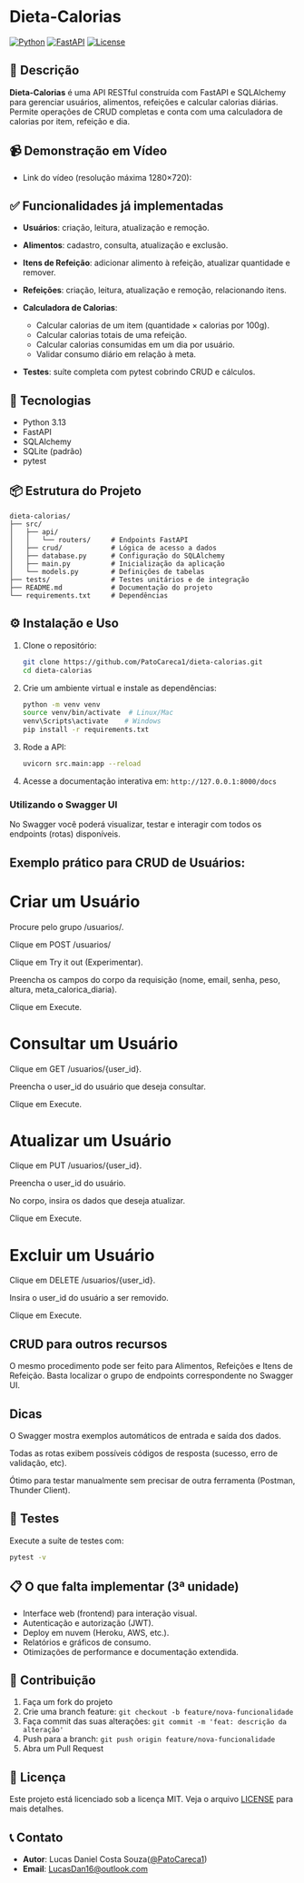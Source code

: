 # Dieta-Calorias

[![Python](https://img.shields.io/badge/Python-3.13-blue)](https://www.python.org/)
[![FastAPI](https://img.shields.io/badge/FastAPI-%5E0.95-green)](https://fastapi.tiangolo.com/)
[![License](https://img.shields.io/badge/license-MIT-lightgrey)](LICENSE)

## 🎯 Descrição

**Dieta-Calorias** é uma API RESTful construída com FastAPI e SQLAlchemy para gerenciar usuários, alimentos, refeições e calcular calorias diárias. Permite operações de CRUD completas e conta com uma calculadora de calorias por item, refeição e dia.

## 📹 Demonstração em Vídeo

* Link do vídeo (resolução máxima 1280×720): 

## ✅ Funcionalidades já implementadas

* **Usuários**: criação, leitura, atualização e remoção.
* **Alimentos**: cadastro, consulta, atualização e exclusão.
* **Itens de Refeição**: adicionar alimento à refeição, atualizar quantidade e remover.
* **Refeições**: criação, leitura, atualização e remoção, relacionando itens.
* **Calculadora de Calorias**:

  * Calcular calorias de um item (quantidade × calorias por 100g).
  * Calcular calorias totais de uma refeição.
  * Calcular calorias consumidas em um dia por usuário.
  * Validar consumo diário em relação à meta.
* **Testes**: suíte completa com pytest cobrindo CRUD e cálculos.

## 🚀 Tecnologias

* Python 3.13
* FastAPI
* SQLAlchemy
* SQLite (padrão)
* pytest

## 📦 Estrutura do Projeto

```text
dieta-calorias/
├── src/
│   ├── api/
│   │   └── routers/     # Endpoints FastAPI
│   ├── crud/            # Lógica de acesso a dados
│   ├── database.py      # Configuração do SQLAlchemy
│   ├── main.py          # Inicialização da aplicação
│   └── models.py        # Definições de tabelas
├── tests/               # Testes unitários e de integração
├── README.md            # Documentação do projeto
└── requirements.txt     # Dependências
```

## ⚙️ Instalação e Uso

1. Clone o repositório:

   ```bash
   git clone https://github.com/PatoCareca1/dieta-calorias.git
   cd dieta-calorias
   ```
2. Crie um ambiente virtual e instale as dependências:

   ```bash
   python -m venv venv
   source venv/bin/activate  # Linux/Mac
   venv\Scripts\activate    # Windows
   pip install -r requirements.txt
   ```
3. Rode a API:

   ```bash
   uvicorn src.main:app --reload
   ```
4. Acesse a documentação interativa em: `http://127.0.0.1:8000/docs`

### Utilizando o Swagger UI

No Swagger você poderá visualizar, testar e interagir com todos os endpoints (rotas) disponíveis.

## Exemplo prático para CRUD de Usuários:

# Criar um Usuário

Procure pelo grupo /usuarios/.

Clique em POST /usuarios/

Clique em Try it out (Experimentar).

Preencha os campos do corpo da requisição (nome, email, senha, peso, altura, meta_calorica_diaria).

Clique em Execute.

# Consultar um Usuário

Clique em GET /usuarios/{user_id}.

Preencha o user_id do usuário que deseja consultar.

Clique em Execute.

# Atualizar um Usuário

Clique em PUT /usuarios/{user_id}.

Preencha o user_id do usuário.

No corpo, insira os dados que deseja atualizar.

Clique em Execute.

# Excluir um Usuário

Clique em DELETE /usuarios/{user_id}.

Insira o user_id do usuário a ser removido.

Clique em Execute.

## CRUD para outros recursos

O mesmo procedimento pode ser feito para Alimentos, Refeições e Itens de Refeição.
Basta localizar o grupo de endpoints correspondente no Swagger UI.

## Dicas

O Swagger mostra exemplos automáticos de entrada e saída dos dados.

Todas as rotas exibem possíveis códigos de resposta (sucesso, erro de validação, etc).

Ótimo para testar manualmente sem precisar de outra ferramenta (Postman, Thunder Client).

## 🧪 Testes

Execute a suíte de testes com:

```bash
pytest -v
```

## 📋 O que falta implementar (3ª unidade)

* Interface web (frontend) para interação visual.
* Autenticação e autorização (JWT).
* Deploy em nuvem (Heroku, AWS, etc.).
* Relatórios e gráficos de consumo.
* Otimizações de performance e documentação extendida.

## 🤝 Contribuição

1. Faça um fork do projeto
2. Crie uma branch feature: `git checkout -b feature/nova-funcionalidade`
3. Faça commit das suas alterações: `git commit -m 'feat: descrição da alteração'`
4. Push para a branch: `git push origin feature/nova-funcionalidade`
5. Abra um Pull Request

## 📄 Licença

Este projeto está licenciado sob a licença MIT. Veja o arquivo [LICENSE](LICENSE) para mais detalhes.

## 📞 Contato

* **Autor**: Lucas Daniel Costa Souza([@PatoCareca1](https://github.com/Patocareca1/dieta-calorias))
* **Email**: [LucasDan16@outlook.com](mailto:LucasDan16@outlook.com)
